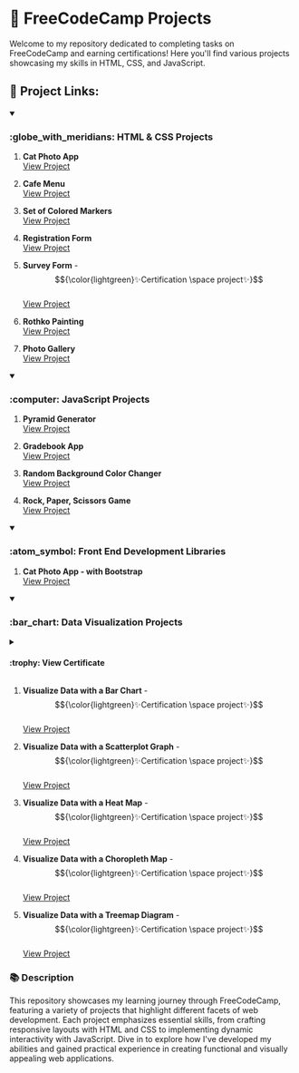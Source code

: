 # :tada: FreeCodeCamp Projects

Welcome to my repository dedicated to completing tasks on FreeCodeCamp and earning certifications! Here you'll find various projects showcasing my skills in HTML, CSS, and JavaScript.

## :link: Project Links:


<!-- HTML & CSS -->
<details open>
<summary>
   <h3>:globe_with_meridians: HTML & CSS Projects</h3>
</summary>
   
1. **Cat Photo App** <br/>
   [View Project](https://kaningleb.github.io/FreeCodeCamp-Certification/01-Responsive-Web-Design/Part-1/01-Cat-Photo-App)

2. **Cafe Menu** <br/>
   [View Project](https://kaningleb.github.io/FreeCodeCamp-Certification/01-Responsive-Web-Design/Part-1/02-Cafe-Menu)

3. **Set of Colored Markers** <br/>
   [View Project](https://kaningleb.github.io/FreeCodeCamp-Certification/01-Responsive-Web-Design/Part-1/03-Set-of-Colored-Markers)

4. **Registration Form** <br/>
   [View Project](https://kaningleb.github.io/FreeCodeCamp-Certification/01-Responsive-Web-Design/Part-1/04-Registration-Form)

5. **Survey Form** - $${\color{lightgreen}✨Certification \space project✨}$$ <br/>
   [View Project](https://kaningleb.github.io/FreeCodeCamp-Certification/01-Responsive-Web-Design/Part-1/05-Survey-form-Certification-Project/) 

6. **Rothko Painting** <br/>
   [View Project](https://kaningleb.github.io/FreeCodeCamp-Certification/01-Responsive-Web-Design/Part-2/01-Rothko-Painting/)

7. **Photo Gallery** <br/>
   [View Project](https://kaningleb.github.io/FreeCodeCamp-Certification/01-Responsive-Web-Design/Part-2/02-Photo-Gallery/) 

</details>


<!-- JavaScript -->
<details open>
<summary>
   <h3>:computer: JavaScript Projects</h3>
</summary>

1. **Pyramid Generator** <br/>
   [View Project](https://kaningleb.github.io/FreeCodeCamp-Certification/02-JavaScript-Algorithms-and-Data-Structures/Part-1/01-Building-a-Pyramid-Generator)

2. **Gradebook App** <br/>
   [View Project](https://kaningleb.github.io/FreeCodeCamp-Certification/02-JavaScript-Algorithms-and-Data-Structures/Part-1/02-Building-a-Gradebook-App)

4. **Random Background Color Changer** <br/>
   [View Project](https://kaningleb.github.io/FreeCodeCamp-Certification/02-JavaScript-Algorithms-and-Data-Structures/Part-1/04-Debugging-by-Building-a-Random-Background-Color-Changer)

6. **Rock, Paper, Scissors Game** <br/>
   [View Project](https://kaningleb.github.io/FreeCodeCamp-Certification/02-JavaScript-Algorithms-and-Data-Structures/Part-1/06-Building-a-Rock-Paper-Scissors-Game)
   
</details>


<!-- Front End Development Libraries -->
<details open>
<summary>
   <h3>:atom_symbol: Front End Development Libraries</h3>
</summary>

1. **Cat Photo App - with Bootstrap** <br/>
   [View Project](https://kaningleb.github.io/FreeCodeCamp-Certification/03-Front-End-Development-Libraries/01-Bootstrap/01-CatPhotoApp)
   
</details>


<!-- Data Visualization -->
<details open>
<summary>
   <h3>:bar_chart: Data Visualization Projects</h3>
</summary>
   
<details>
   <summary>
      <h4>:trophy: View Certificate</h3>
   </summary>
   
   ![Visualization Certificate](./assets/certificates/data-visualization/data-visualization.png)  
   ### 📥 Download the Visualization Certificate - [Click here to download](./assets/certificates/data-visualization/data-visualization.pdf)
   <br/>
</details>
   
1. **Visualize Data with a Bar Chart** - $${\color{lightgreen}✨Certification \space project✨}$$ <br/>
   [View Project](https://kaningleb.github.io/FreeCodeCamp-Certification/04-Data-Visualization-Projects/01-Visualize-Data-with-a-Bar-Chart)

2. **Visualize Data with a Scatterplot Graph** - $${\color{lightgreen}✨Certification \space project✨}$$ <br/>
   [View Project](https://kaningleb.github.io/FreeCodeCamp-Certification/04-Data-Visualization-Projects/02-Visualize-Data-with-a-Scatterplot-Graph)

3. **Visualize Data with a Heat Map** - $${\color{lightgreen}✨Certification \space project✨}$$ <br/>
   [View Project](https://kaningleb.github.io/FreeCodeCamp-Certification/04-Data-Visualization-Projects/03-Visualize-Data-with-a-Heat-Map)

4. **Visualize Data with a Choropleth Map** - $${\color{lightgreen}✨Certification \space project✨}$$ <br/>
   [View Project](https://kaningleb.github.io/FreeCodeCamp-Certification/04-Data-Visualization-Projects/04-Visualize-Data-with-a-Choropleth-Map)

5. **Visualize Data with a Treemap Diagram** - $${\color{lightgreen}✨Certification \space project✨}$$ <br/>
   [View Project](https://kaningleb.github.io/FreeCodeCamp-Certification/04-Data-Visualization-Projects/05-Visualize-Data-with-a-Treemap-Diagram)
   
</details>


<!-- Description -->
### :books: Description
This repository showcases my learning journey through FreeCodeCamp, featuring a variety of projects that highlight different facets of web development. Each project emphasizes essential skills, from crafting responsive layouts with HTML and CSS to implementing dynamic interactivity with JavaScript. Dive in to explore how I've developed my abilities and gained practical experience in creating functional and visually appealing web applications.
